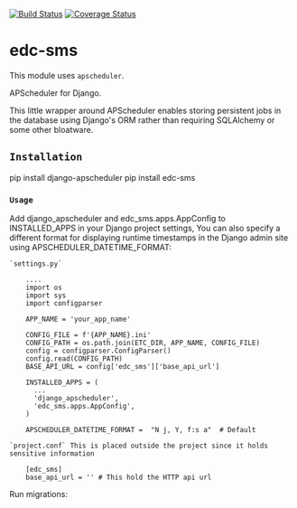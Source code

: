 [![Build Status](https://travis-ci.org/github/botswana-harvard/edc-sms.svg?branch=develop)](https://travis-ci.org/github/botswana-harvard/edc-sms) [![Coverage Status](https://coveralls.io/github/botswana-harvard/edc-sms/badge.svg?branch=develop&service=github)](https://coveralls.io/github/botswana-harvard/edc-sms?branch=develop)

# edc-sms

This module uses `apscheduler`.

APScheduler for Django.

This little wrapper around APScheduler enables storing persistent jobs in the database using Django's ORM rather than requiring SQLAlchemy or some other bloatware.


## `Installation`

pip install django-apscheduler
pip install edc-sms

### `Usage`

Add django_apscheduler and edc_sms.apps.AppConfig to INSTALLED_APPS in your Django project settings, You can also specify a different format for displaying runtime timestamps in the Django admin site using APSCHEDULER_DATETIME_FORMAT:

	`settings.py`
	
		....
		import os
		import sys
		import configparser
		
		APP_NAME = 'your_app_name'
		
		CONFIG_FILE = f'{APP_NAME}.ini'
		CONFIG_PATH = os.path.join(ETC_DIR, APP_NAME, CONFIG_FILE)
		config = configparser.ConfigParser()
		config.read(CONFIG_PATH)
		BASE_API_URL = config['edc_sms']['base_api_url']

		INSTALLED_APPS = (
		  ...
		  'django_apscheduler',
		  'edc_sms.apps.AppConfig',
		)

		APSCHEDULER_DATETIME_FORMAT =  "N j, Y, f:s a"  # Default
	
	`project.conf` This is placed outside the project since it holds sensitive information
	
		[edc_sms]
		base_api_url = '' # This hold the HTTP api url

Run migrations:

